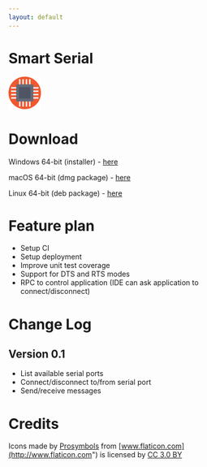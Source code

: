 ```yaml
---
layout: default
---
```


# Smart Serial

<img src="cpu.png" data-canonical-src="cpu.png" width="64" height="64" />

# Download

Windows 64-bit (installer) - [here]()

macOS 64-bit (dmg package) - [here]()

Linux 64-bit (deb package) - [here]()

# Feature plan

 * Setup CI
 * Setup deployment
 * Improve unit test coverage
 * Support for DTS and RTS modes
 * RPC to control application (IDE can ask application to connect/disconnect)

# Change Log

## Version 0.1

 * List available serial ports
 * Connect/disconnect to/from serial port
 * Send/receive messages

# Credits

Icons made by [Prosymbols](http://www.flaticon.com/authors/prosymbols) from [www.flaticon.com](http://www.flaticon.com") is licensed by [CC 3.0 BY](http://creativecommons.org/licenses/by/3.0/)
